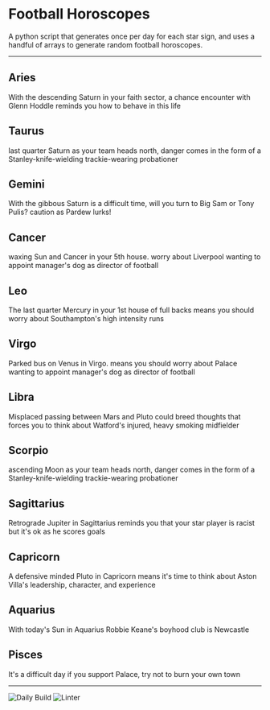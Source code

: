 # Football Horoscopes

A python script that generates once per day for each star sign, and uses a handful of arrays to generate random football horoscopes.

---

<!-- horoscopes_item starts -->
<h2>Aries</h2><p>With the descending Saturn in your faith sector, a chance encounter with Glenn Hoddle reminds you how to behave in this life</p><h2>Taurus</h2><p>last quarter Saturn as your team heads north, danger comes in the form of a Stanley-knife-wielding trackie-wearing probationer</p><h2>Gemini</h2><p>With the gibbous Saturn is a difficult time, will you turn to Big Sam or Tony Pulis? caution as Pardew lurks!</p><h2>Cancer</h2><p>waxing Sun and Cancer in your 5th house. worry about Liverpool wanting to appoint manager's dog as director of football</p><h2>Leo</h2><p>The last quarter Mercury in your 1st house of full backs means you should worry about Southampton's high intensity runs</p><h2>Virgo</h2><p>Parked bus on Venus in Virgo. means you should worry about Palace wanting to appoint manager's dog as director of football</p><h2>Libra</h2><p>Misplaced passing between Mars and Pluto could breed thoughts that forces you to think about Watford's injured, heavy smoking midfielder</p><h2>Scorpio</h2><p>ascending Moon as your team heads north, danger comes in the form of a Stanley-knife-wielding trackie-wearing probationer</p><h2>Sagittarius</h2><p>Retrograde Jupiter in Sagittarius reminds you that your star player is racist but it's ok as he scores goals</p><h2>Capricorn</h2><p>A defensive minded Pluto in Capricorn means it's time to think about Aston Villa's leadership, character, and experience</p><h2>Aquarius</h2><p>With today's Sun in Aquarius Robbie Keane's boyhood club is Newcastle</p><h2>Pisces</h2><p>It's a difficult day if you support Palace, try not to burn your own town</p>
<!-- horoscopes_item ends -->

---

![Daily Build](https://github.com/MatBenfield/horofootball.thechels.uk/workflows/Daily%20Build/badge.svg) ![Linter](https://github.com/MatBenfield/horofootball.thechels.uk/workflows/Linter/badge.svg)

